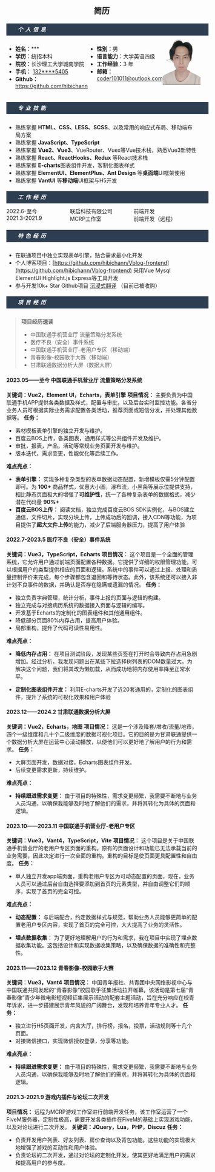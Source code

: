  <center>
     <h2>简历</h2>
 </center>

<div style="height:32px;width:100%;padding-left:30px;background-color:#2D3E50">
    <h5 style="color:white;line-height:32px;letter-spacing: 6px;">个人信息</h5>
</div>
<div style="height:10px"></div>
<div style="display:flex;width:100%;font-size:14px">
    <ul style="flex:2;margin-left:0">
        <li><b>姓名：</b>***</li>
        <li><b>学历：</b>统招本科</li>
        <li><b>院校：</b>长沙理工大学城南学院</li>
        <li>
            <b>手机：</b>
            <a href="tel:132****5405">132****5405</a>
        </li>
        <li>
            <b>Github：</b>
            <a href="https://github.com/hibichann">https://github.com/hibichann</a>
        </li>
    </ul>
    <ul style="flex:2;margin-left:0">
        <li><b>性别：</b>男</li>
        <li><b>语言能力：</b>大学英语四级</li>
        <li><b>工作经验：</b>3 年</li>
        <li><b>邮箱：</b><a href="mailto:coder101011@outlook.com">coder101011@outlook.com</a></li>
    </ul>
    <div style="flex:1;margin-left:0">
        <div style="background-color:gray;width:100px;height:120px;"><img src="./compressed.jpg"></div>
    </div>
</div>
<div style="height:32px;width:100%;padding-left:30px;background-color:#2D3E50">
    <h5 style="color:white;line-height:32px;letter-spacing: 6px;">专业技能</h5>
</div>
<div style="height:10px"></div>

* 熟练掌握 **HTML、CSS、LESS、SCSS**、以及常用的响应式布局、移动端布局方案
* 熟练掌握 **JavaScript、TypeScript**
* 熟练掌握 **Vue2、Vue3**、VueRouter、Vuex等Vue技术栈，熟悉Vue3新特性
* 熟练掌握 **React、ReactHooks、Redux** 等React技术栈
* 熟练掌握 **E-charts**图表组件开发，客制化图表样式
* 熟练掌握 **ElementUI、ElementPlus、Ant Design** 等**桌面端**UI框架使用
* 熟练掌握 **VantUI** 等**移动端**UI框架与H5开发

<div style="height:32px;width:100%;padding-left:30px;background-color:#2D3E50">
    <h5 style="color:white;line-height:32px;letter-spacing: 6px;">工作经历</h5>
</div>
<div style="height:10px"></div>
<div style="display:flex;width:100%">
    <div style="flex:1">2022.6-至今 </div>
    <div style="flex:1">联启科技有限公司</div>
    <div style="flex:1">前端开发</div>
</div>
<div style="display:flex;width:100%">
    <div style="flex:1">2021.3-2021.9 </div>
    <div style="flex:1">MCRP工作室</div>
    <div style="flex:1">前端开发（远程）</div>
</div>
<div style="height:32px;width:100%;padding-left:30px;background-color:#2D3E50">
    <h5 style="color:white;line-height:32px;letter-spacing: 6px;">特色经历</h5>
</div>
<div style="height:10px"></div>

* 在联通项目中独立实现表单引擎，贴合需求最小化开发
* 个人博客项目：[https://github.com/hibichann/Vblog-frontend](https://github.com/hibichann/Vblog-frontend) 采用Vue Mysql ElementUI Highlight.js Express等工具开发
* 参与开发10k+ Star Github项目 [沉浸式翻译](https://github.com/immersive-translate/immersive-translate) （目前已被收购）

<div style="height:32px;width:100%;padding-left:30px;background-color:#2D3E50">
    <h5 style="color:white;line-height:32px;letter-spacing: 6px;">项目经历</h5>
</div>
<div style="height:10px"></div>

> **项目经历速读**
> * 中国联通手机营业厅 流量策略分发系统
> * 医疗不良（安全）事件系统
> * 中国联通手机营业厅-老用户专区（移动端）
> * 青春影像-校园歌手大赛（移动端）
> * 甘肃联通数据分析大屏（数据大屏）
#### 2023.05——至今 中国联通手机营业厅 流量策略分发系统
**关键词：Vue2，Element UI，Echarts，表单引擎**
**项目情况：** 主要负责为中国联通手机APP提供各类数据及样式，配置与审批，以及后台实时监控功能。各省分业务人员可根据实际业务需求配置各类活动，推荐页面或短信分发，并处理其他数据等。
**任务：**
* 素材模板表单引擎的独立开发与维护。
* 百度云BOS上传，各类图表，通用样式等公共组件开发及维护。
* 审批，报表，产品，活动等常规业务页面开发与维护。
* 版本迭代，需求变更，性能优化等后续工作。

**难点亮点：**
* **表单引擎：** 实现多种复杂类型的表单数据动态配置，新增模板仅需5分钟配置即可。为 **100+** 商品样式，优惠大小图，瀑布流，小黑条等展示位提供支持，相比静态页面极大的增强了**可维护性**，统一了各种复杂表单的数据格式，减少潜在代码量 **90%+** 
* **百度云BOS上传：** 阅读文档，独立完成百度云BOS SDK实例化，与BOS建立通信，文件切片，实现分块上传，上传成功后的回调，接入CDN等功能，为项目提供了**超大文件上传**的能力，减少了后端服务器压力，提高了用户体验

#### 2022.7-2023.5 医疗不良（安全）事件系统
**关键词：Vue3，TypeScript，Echarts** 
**项目情况：** 这个项目是一个全面的管理系统，它允许用户通过前端页面配置各种数据。它提供了详细的权限管理功能，可以根据用户的类型提供相应的页面和逻辑。系统中的事件可以通过上报、处理和质量控制评价来完成，每个步骤都包含退回和等待状态。此外，该系统还可以接入非计划不良事件的数据，并确认是否存在隐瞒或遗漏的情况。
**任务：**
* 独立负责字典管理，统计分析，事件上报的页面与逻辑的构建。
* 独立完成与对接病历系统的数据接入页面与逻辑的编写。
* 开发基于Echarts的定制化的图表组件和其他通用组件。
* 降低部分页面80%内存占用，提高用户体验。
* 局部重构，提升了代码可读性易用性。

**难点亮点：**
* **降低内存占用：** 在项目测试阶段，发现某些页签在打开时会导致内存占用急剧增加。经过分析，我发现问题出在某些下拉选择树列表的DOM数量过大。为解决这个问题，我们将其改为懒加载，从而成功地将内存使用率降至正常水平。

* **定制化图表组件开发：** 利用E-charts开发了近20套通用的，定制化的图表组件，提升了系统的可视化效果和用户体验

#### 2023.12——2024.2 甘肃联通数据分析大屏
**关键词：Vue2，Echarts，地图** 
**项目情况：** 这是一个涉及降套/增收/流量/地市，四个一级维度和几十个二级维度的数据可视化项目。它的目的是为甘肃联通提供一个数据分析大屏在运营中心滚动播放，以便他们可以更好地了解用户的行为和需求。
**任务：**
* 大屏页面开发，数据对接，Echarts图表组件开发。
* 后续变更需求更新，持续维护。

**难点亮点：**
* **持续跟进需求变更：** 由于项目的特殊性，需求变更频繁，我需要不断地与业务人员沟通，以确保我能够及时地了解他们的需求，并将其转化为具体的页面和逻辑。

#### 2023.10——2023.11 中国联通手机营业厅-老用户专区
**关键词：Vue3，Vant4，TypeScript，Vite** 
**项目情况：** 这个项目是关于中国联通手机营业厅的老用户专区页面的重构。原有的页面设计和功能已无法承载当前的业务需要，因此决定进行一次全面的重构。重构的目标是使页面更具配置性和自由度。
**任务：**
* 单人独立开发app端页面，重构老用户专区为可动态配置的页面，现在，业务人员可以通过后台自由选择要添加到首页的元素类型，并自由调整它们的顺序，实现了首页的完全可控。

**难点亮点：**
* **动态配置：** 与后端配合，约定数据样式与规范，帮助业务人员能够更简单的配置老用户专区内容，实现了首页的完全可控，大大提高了业务的灵活性。

* **埋点数据收集：** 为了更好地理解用户的行为和需求，我在项目中实现了埋点数据收集功能。这包括设计和实现数据收集策略，以及确保数据的准确性和完整性。

#### 2023.11——2023.12 青春影像-校园歌手大赛
**关键词：Vue3，Vant4** 
**项目情况：** 中国青年报社、共青团中央网络影视中心与中国联通共同发起的“青春影像”校园歌手征集活动拉开帷幕。该活动是第七届“青春影像”青少年微电影短视频征集展示活动的配套主题活动，旨在充分响应在校青年诉求，进一步搭建展示青年风貌的广阔舞台，发现和培养青年专业人才。
**任务：**
* 独立进行H5页面开发，内含大厅，排行榜，报名，投票，活动规则等十几个页面。
* 对接微信接口，实现微信授权登录，分享等功能。

**难点亮点：**
* **持续跟进需求变更：** 由于项目的特殊性，需求变更频繁，我需要不断地与业务人员沟通，以确保我能够及时地了解他们的需求，并将其转化为具体的页面和逻辑。

#### 2021.3-2021.9 游戏内插件与论坛二次开发
**项目情况：** 远程为MCRP游戏工作室进行前端开发任务，该工作室运营了一个FiveM服务器，定制性极高，需要开发各类插件在FiveM的基础上实现游戏功能，以及对论坛进行二次开发。
**关键词：JQuery，Lua，PHP，Discuz** 
**任务：**
* 负责开发用户列表、好友列表、房价查询以及背包功能。这些功能的实现极大地增强了游戏的互动性和用户体验。
* 负责论坛的二次开发，通过对论坛的定制化开发，使其更好地满足用户的需求和提高用户的参与度。